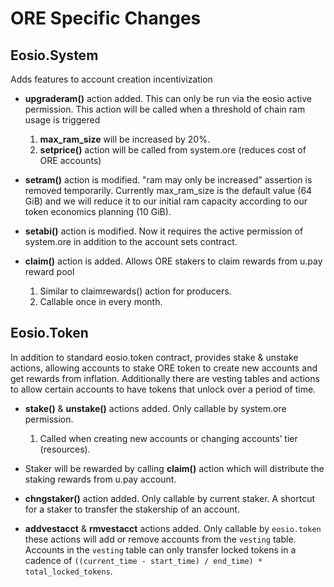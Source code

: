 # ORE Specific Changes

## Eosio.System 
Adds features to account creation incentivization

* **upgraderam()** action added. This can only be run via the eosio active permission. This action will be called when a threshold of chain ram usage is triggered 
    1. **max_ram_size** will be increased by 20%.
    2. **setprice()** action will be called from system.ore (reduces cost of ORE accounts)
    

 * **setram()** action is modified. "ram may only be increased" assertion is removed temporarily. Currently max_ram_size is the default value (64 GiB) and we will reduce it to our initial ram capacity according to our token economics planning (10 GiB).
 
 * **setabi()** action is modified. Now it requires the active permission of system.ore in addition to the account sets contract.
 * **claim()** action is added. Allows ORE stakers to claim rewards from u.pay reward pool
    1. Similar to claimrewards() action for producers.
    2. Callable once in every month.

## Eosio.Token
In addition to standard eosio.token contract, provides stake & unstake actions, allowing accounts to stake ORE token to create new accounts and get rewards from inflation. Additionally there are vesting tables and actions to allow certain accounts to have tokens that unlock over a period of time. 

* **stake()** & **unstake()** actions added. Only callable by system.ore permission.
    1. Called when creating new accounts or changing accounts’ tier (resources).
* Staker will be rewarded by calling **claim()** action which will distribute the staking rewards from u.pay account.

* **chngstaker()** action added. Only callable by current staker. A shortcut for a staker to transfer the stakership of an account.

* **addvestacct** & **rmvestacct** actions added. Only callable by `eosio.token` these actions will add or remove accounts from the `vesting` table. Accounts in the `vesting` table can only transfer locked tokens in a cadence of `((current_time - start_time) / end_time) * total_locked_tokens`.
